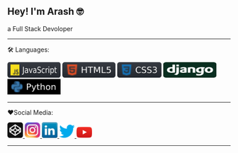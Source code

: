  Hey! I'm Arash 🤓
 -----------------------------------------------------
a Full Stack Devoloper



-----------------------------------------------------
🛠 Languages:
<p align="left">
  <img src="https://github.com/Arash-mstfpr/Arash-mstfpr/blob/main/icon/JavaScript.svg" width="120" height="35" title="JavaScript">
  <img src="https://github.com/Arash-mstfpr/Arash-mstfpr/blob/main/icon/html.svg" width="120" height="35" title="HTML">
  <img src="https://github.com/Arash-mstfpr/Arash-mstfpr/blob/main/icon/css.svg" width="100" height="35" title="CSS">
  <img src="https://github.com/Arash-mstfpr/Arash-mstfpr/blob/main/icon/django.svg" width="120" height="35" title="Django">
  <img src="https://github.com/Arash-mstfpr/Arash-mstfpr/blob/main/icon/python.svg" width="120" height="35" title="Python">
</p>

-----------------------------------------------------
❤️Social Media:
<p align="left">
 
   <a href="https://codepen.io/arash-mstfpr" rel="nofollow">
    <img src="https://github.com/Arash-mstfpr/Arash-mstfpr/blob/main/icon/codep.svg" width="35" title="codepen">
  </a>
 
  <a href="https://www.instagram.com/Arash_mstfpr/" rel="nofollow">
    <img src="https://github.com/Arash-mstfpr/Arash-mstfpr/blob/main/icon/instagram.png" width="35" title="instagram">
  </a>

  <a href="https://www.linkedin.com/in/arash-mstfpr" rel="nofollow">
    <img src="https://github.com/Arash-mstfpr/Arash-mstfpr/blob/main/icon/linkedin.png" width="35" title="linkedin">
  </a>

  <a href="https://twitter.com/Arash_mstfpr" rel="nofollow">
    <img src="https://github.com/Arash-mstfpr/Arash-mstfpr/blob/main/icon/twitter.png" width="35" title="twitter">
  </a>

  <a href="https://youtube.com/user/Fullstackdeveloper-ew7qv" rel="nofollow">
    <img src="https://github.com/Arash-mstfpr/Arash-mstfpr/blob/main/icon/youtube.png" width="35" title="youtube">
  </a>

</p>

-----------------------------------------------------
